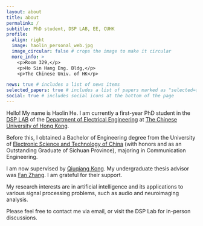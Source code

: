 ```yaml
---
layout: about
title: about
permalink: /
subtitle: PhD student, DSP LAB, EE, CUHK
profile:
  align: right
  image: haolin_personal_web.jpg
  image_circular: false # crops the image to make it circular
  more_info: >
    <p>Room 329,</p>
    <p>Ho Sin Hang Eng. Bldg,</p>
    <p>The Chinese Univ. of HK</p>

news: true # includes a list of news items
selected_papers: true # includes a list of papers marked as "selected={true}"
social: true # includes social icons at the bottom of the page
---
```


Hello! My name is Haolin He. I am currently a first-year PhD student in the [DSP LAB](http://dsp.ee.cuhk.edu.hk/) of the [Department of Electrical Engineering](https://www.ee.cuhk.edu.hk/) at [The Chinese University of Hong Kong](https://www.cuhk.edu.hk/).

Before this, I obtained a Bachelor of Engineering degree from the University of [Electronic Science and Technology of China](https://www.uestc.edu.cn/) (with honors and as an Outstanding Graduate of Sichuan Province), majoring in Communication Engineering.

I am now supervised by [Qiuqiang Kong](https://qiuqiangkong.github.io/). My undergraduate thesis advisor was [Fan Zhang](https://zhangfanmark.github.io/). I am grateful for their support.

My research interests are in artificial intelligence and its applications to various signal processing problems, such as audio and neuroimaging analysis.

Please feel free to contact me via email, or visit the DSP Lab for in-person discussions.
